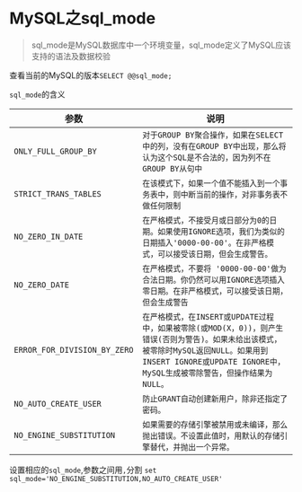 # MySQL之sql_mode
> sql_mode是MySQL数据库中一个环境变量，sql_mode定义了MySQL应该支持的语法及数据校验

查看当前的MySQL的版本`SELECT @@sql_mode;`

`sql_mode`的含义

|  参数   | 说明  |
|  ----  | ----  |
| `ONLY_FULL_GROUP_BY`  | `对于GROUP BY聚合操作，如果在SELECT中的列，没有在GROUP BY中出现，那么将认为这个SQL是不合法的，因为列不在GROUP BY从句中` |
| `STRICT_TRANS_TABLES`  | `在该模式下，如果一个值不能插入到一个事务表中，则中断当前的操作，对非事务表不做任何限制` |
| `NO_ZERO_IN_DATE`  | `在严格模式，不接受月或日部分为0的日期。如果使用IGNORE选项，我们为类似的日期插入'0000-00-00'。在非严格模式，可以接受该日期，但会生成警告。` |
| `NO_ZERO_DATE`  | `在严格模式，不要将 '0000-00-00'做为合法日期。你仍然可以用IGNORE选项插入零日期。在非严格模式，可以接受该日期，但会生成警告` |
| `ERROR_FOR_DIVISION_BY_ZERO`  | `在严格模式，在INSERT或UPDATE过程中，如果被零除(或MOD(X，0))，则产生错误(否则为警告)。如果未给出该模式，被零除时MySQL返回NULL。如果用到INSERT IGNORE或UPDATE IGNORE中，MySQL生成被零除警告，但操作结果为NULL。` |
| `NO_AUTO_CREATE_USER`  | `防止GRANT自动创建新用户，除非还指定了密码。` |
| `NO_ENGINE_SUBSTITUTION`  | `如果需要的存储引擎被禁用或未编译，那么抛出错误。不设置此值时，用默认的存储引擎替代，并抛出一个异常。` |

设置相应的`sql_mode`,参数之间用`,`分割
`set sql_mode='NO_ENGINE_SUBSTITUTION,NO_AUTO_CREATE_USER'` 